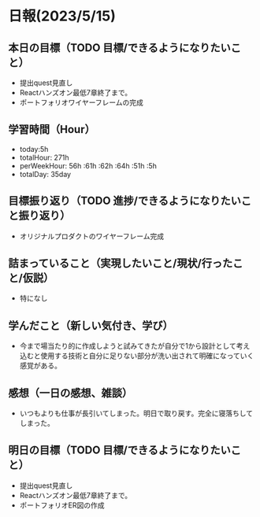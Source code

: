 # 日報(2023/5/15)

## 本日の目標（TODO 目標/できるようになりたいこと）

- 提出quest見直し
- Reactハンズオン最低7章終了まで。
- ポートフォリオワイヤーフレームの完成

## 学習時間（Hour）
- today:5h
- totalHour: 271h
- perWeekHour: 56h :61h :62h :64h :51h :5h
- totalDay: 35day

## 目標振り返り（TODO 進捗/できるようになりたいこと振り返り）

- オリジナルプロダクトのワイヤーフレーム完成

## 詰まっていること（実現したいこと/現状/行ったこと/仮説）

- 特になし

## 学んだこと（新しい気付き、学び）

- 今まで場当たり的に作成しようと試みてきたが自分で1から設計として考え込むと使用する技術と自分に足りない部分が洗い出されて明確になっていく感覚がある。

## 感想（一日の感想、雑談）

- いつもよりも仕事が長引いてしまった。明日で取り戻す。完全に寝落ちしてしまった。

## 明日の目標（TODO 目標/できるようになりたいこと）

- 提出quest見直し
- Reactハンズオン最低7章終了まで。
- ポートフォリオER図の作成